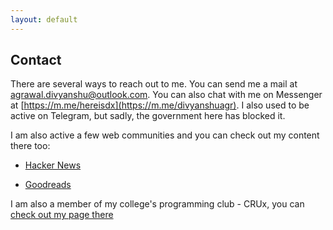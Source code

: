 ```yaml
---
layout: default
---
```


## Contact

There are several ways to reach out to me. You can send me a mail at [agrawal.divyanshu@outlook.com](mailtio:agrawal.divyanshu@outlook.com). You can also chat with me on Messenger at [https://m.me/hereisdx](https://m.me/divyanshuagr). I also used to be active on Telegram, but sadly, the government here has blocked it.

I am also active a few web communities and you can check out my content there too:

- [Hacker News](https://news.ycombinator.com/user?id=hereisdx)

- [Goodreads](https://www.goodreads.com/review/list/26803636)

I am also a member of my college's programming club - CRUx, you can [check out my page there](https://crux-bphc.github.io/members/divyanshu-agrawal)
